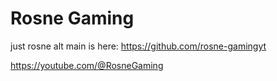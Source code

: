 # Rosne Gaming
just rosne alt main is here: https://github.com/rosne-gamingyt

https://youtube.com/@RosneGaming
